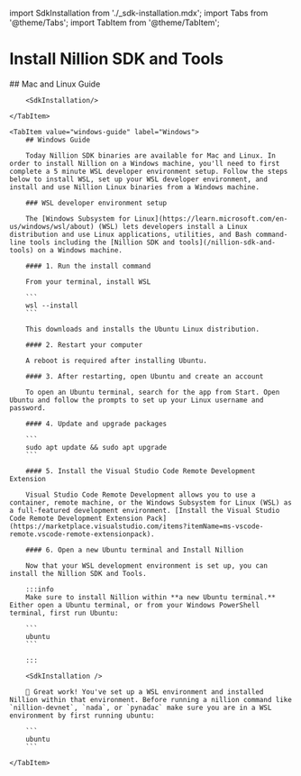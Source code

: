 import SdkInstallation from './\_sdk-installation.mdx';
import Tabs from '@theme/Tabs';
import TabItem from '@theme/TabItem';

# Install Nillion SDK and Tools

<Tabs>
    <TabItem value="mac-linux-guide" label="Mac and Linux" default>
        ## Mac and Linux Guide

        <SdkInstallation/>

    </TabItem>

    <TabItem value="windows-guide" label="Windows">
        ## Windows Guide

        Today Nillion SDK binaries are available for Mac and Linux. In order to install Nillion on a Windows machine, you'll need to first complete a 5 minute WSL developer environment setup. Follow the steps below to install WSL, set up your WSL developer environment, and install and use Nillion Linux binaries from a Windows machine.

        ### WSL developer environment setup

        The [Windows Subsystem for Linux](https://learn.microsoft.com/en-us/windows/wsl/about) (WSL) lets developers install a Linux distribution and use Linux applications, utilities, and Bash command-line tools including the [Nillion SDK and tools](/nillion-sdk-and-tools) on a Windows machine.

        #### 1. Run the install command

        From your terminal, install WSL

        ```
        wsl --install
        ```

        This downloads and installs the Ubuntu Linux distribution.

        #### 2. Restart your computer

        A reboot is required after installing Ubuntu.

        #### 3. After restarting, open Ubuntu and create an account

        To open an Ubuntu terminal, search for the app from Start. Open Ubuntu and follow the prompts to set up your Linux username and password.

        #### 4. Update and upgrade packages

        ```
        sudo apt update && sudo apt upgrade
        ```

        #### 5. Install the Visual Studio Code Remote Development Extension

        Visual Studio Code Remote Development allows you to use a container, remote machine, or the Windows Subsystem for Linux (WSL) as a full-featured development environment. [Install the Visual Studio Code Remote Development Extension Pack](https://marketplace.visualstudio.com/items?itemName=ms-vscode-remote.vscode-remote-extensionpack).

        #### 6. Open a new Ubuntu terminal and Install Nillion

        Now that your WSL development environment is set up, you can install the Nillion SDK and Tools.

        :::info
        Make sure to install Nillion within **a new Ubuntu terminal.** Either open a Ubuntu terminal, or from your Windows PowerShell terminal, first run Ubuntu:

        ```
        ubuntu
        ```

        :::

        <SdkInstallation />

        🎉 Great work! You've set up a WSL environment and installed Nillion within that environment. Before running a nillion command like `nillion-devnet`, `nada`, or `pynadac` make sure you are in a WSL environment by first running ubuntu:

        ```
        ubuntu
        ```

    </TabItem>

</Tabs>
